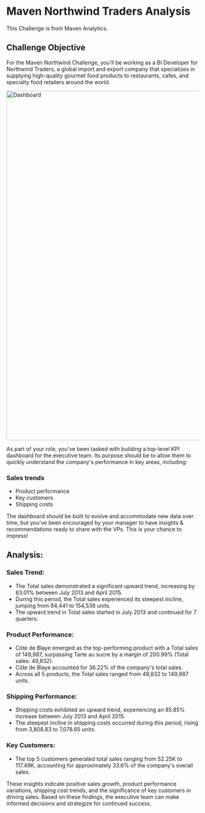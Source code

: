 # Maven Northwind Traders Analysis
This Challenge is from Maven Analytics.
## Challenge Objective
For the Maven Northwind Challenge, you'll be working as a BI Developer for Northwind Traders, a global import and export company that specializes in supplying high-quality gourmet food products to restaurants, cafes, and specialty food retailers around the world.

<img width="910" alt="Dashboard" src="https://github.com/Varuni29/Power-BI-projects/assets/129275484/b19fe7df-959e-4e4c-a41d-a738517ee874">

As part of your role, you've been tasked with building a top-level KPI dashboard for the executive team. Its purpose should be to allow them to quickly understand the company's performance in key areas, including:
### Sales trends
- Product performance
- Key customers
- Shipping costs

The dashboard should be built to evolve and accommodate new data over time, but you've been encouraged by your manager to have insights & recommendations ready to share with the VPs. This is your chance to impress!

## Analysis:
### Sales Trend:
- The Total sales demonstrated a significant upward trend, increasing by 83.01% between July 2013 and April 2015.
- During this period, the Total sales experienced its steepest incline, jumping from 84,441 to 154,538 units.
- The upward trend in Total sales started in July 2013 and continued for 7 quarters.

### Product Performance:
- Côte de Blaye emerged as the top-performing product with a Total sales of 149,987, surpassing Tarte au sucre by a margin of 200.99% (Total sales: 49,832).
- Côte de Blaye accounted for 36.22% of the company's total sales.
- Across all 5 products, the Total sales ranged from 49,832 to 149,987 units.

### Shipping Performance:
- Shipping costs exhibited an upward trend, experiencing an 85.85% increase between July 2013 and April 2015.
- The steepest incline in shipping costs occurred during this period, rising from 3,808.83 to 7,078.65 units.

### Key Customers:
- The top 5 customers generated total sales ranging from 52.25K to 117.49K, accounting for approximately 33.6% of the company's overall sales.

These insights indicate positive sales growth, product performance variations, shipping cost trends, and the significance of key customers in driving sales. Based on these findings, the executive team can make informed decisions and strategize for continued success.
